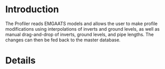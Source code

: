 # Introduction #

The Profiler reads EMGAATS models and allows the user to make profile modifications using interpolations of inverts and ground levels, as well as manual drag-and-drop of inverts, ground levels, and pipe lengths.  The changes can then be fed back to the master database.

# Details #